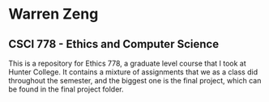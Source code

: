 # Warren Zeng
## CSCI 778 - Ethics and Computer Science

This is a repository for Ethics 778, a graduate level course that I took at Hunter College. 
It contains a mixture of assignments that we as a class did throughout the semester, and the biggest one is the final project, which can be found in the final project folder.
